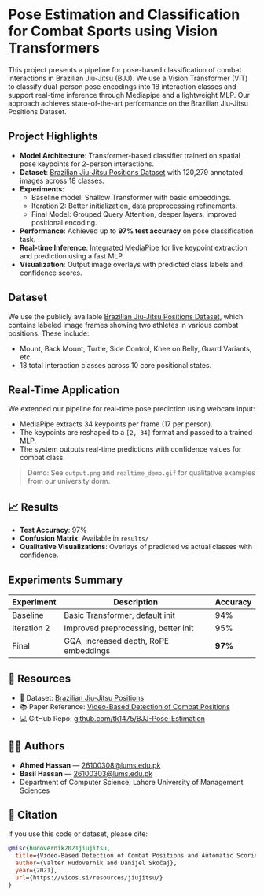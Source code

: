 # Pose Estimation and Classification for Combat Sports using Vision Transformers

This project presents a pipeline for pose-based classification of combat interactions in Brazilian Jiu-Jitsu (BJJ). We use a Vision Transformer (ViT) to classify dual-person pose encodings into 18 interaction classes and support real-time inference through Mediapipe and a lightweight MLP. Our approach achieves state-of-the-art performance on the Brazilian Jiu-Jitsu Positions Dataset.

## Project Highlights

- **Model Architecture**: Transformer-based classifier trained on spatial pose keypoints for 2-person interactions.
- **Dataset**: [Brazilian Jiu-Jitsu Positions Dataset](https://vicos.si/resources/jiujitsu/) with 120,279 annotated images across 18 classes.
- **Experiments**:
  - Baseline model: Shallow Transformer with basic embeddings.
  - Iteration 2: Better initialization, data preprocessing refinements.
  - Final Model: Grouped Query Attention, deeper layers, improved positional encoding.
- **Performance**: Achieved up to **97% test accuracy** on pose classification task.
- **Real-time Inference**: Integrated [MediaPipe](https://google.github.io/mediapipe/) for live keypoint extraction and prediction using a fast MLP.
- **Visualization**: Output image overlays with predicted class labels and confidence scores.

## Dataset

We use the publicly available [Brazilian Jiu-Jitsu Positions Dataset](https://vicos.si/resources/jiujitsu/), which contains labeled image frames showing two athletes in various combat positions. These include:
- Mount, Back Mount, Turtle, Side Control, Knee on Belly, Guard Variants, etc.
- 18 total interaction classes across 10 core positional states.

## Real-Time Application

We extended our pipeline for real-time pose prediction using webcam input:
- MediaPipe extracts 34 keypoints per frame (17 per person).
- The keypoints are reshaped to a `[2, 34]` format and passed to a trained MLP.
- The system outputs real-time predictions with confidence values for combat class.

> Demo: See `output.png` and `realtime_demo.gif` for qualitative examples from our university dorm.



## 📈 Results

- **Test Accuracy**: 97%
- **Confusion Matrix**: Available in `results/`
- **Qualitative Visualizations**: Overlays of predicted vs actual classes with confidence.

##  Experiments Summary

| Experiment | Description                              | Accuracy |
|------------|------------------------------------------|----------|
| Baseline   | Basic Transformer, default init          | 94%      |
| Iteration 2| Improved preprocessing, better init      | 95%      |
| Final      | GQA, increased depth, RoPE embeddings     | **97%**  |

## 🔗 Resources

- 📁 Dataset: [Brazilian Jiu-Jitsu Positions](https://vicos.si/resources/jiujitsu/)
- 📚 Paper Reference: [Video-Based Detection of Combat Positions](https://vicos.si/resources/jiujitsu/)
- 💻 GitHub Repo: [github.com/tk1475/BJJ-Pose-Estimation](https://github.com/tk1475/BJJ-Pose-Estimation)

## 🧑‍💻 Authors

- **Ahmed Hassan** — [26100308@lums.edu.pk](mailto:26100308@lums.edu.pk)
- **Basil Hassan** — [26100303@lums.edu.pk](mailto:26100303@lums.edu.pk)
- Department of Computer Science, Lahore University of Management Sciences

## 📜 Citation

If you use this code or dataset, please cite:

```bibtex
@misc{hudovernik2021jiujitsu,
  title={Video-Based Detection of Combat Positions and Automatic Scoring in Jiu-jitsu},
  author={Valter Hudovernik and Danijel Skočaj},
  year={2021},
  url={https://vicos.si/resources/jiujitsu/}
}
